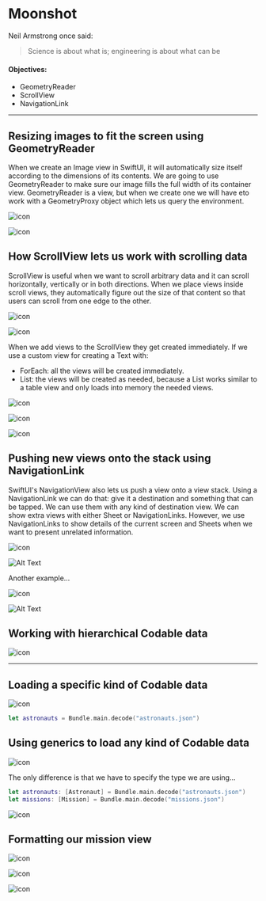 # Moonshot

Neil Armstrong once said: 

> Science is about what is; engineering is about what can be

#### Objectives:

- GeometryReader
- ScrollView
- NavigationLink

---

## Resizing images to fit the screen using GeometryReader

When we create an Image view in SwiftUI, it will automatically size itself according to the dimensions of its contents. We are going to use GeometryReader to make sure our image fills the full width of its container view. GeometryReader is a view, but when we create one we will have eto work with a GeometryProxy object which lets us query the environment. 

![icon](images/GeometryReader.png)

![icon](images/GeometryReader-simulator.png)

## How ScrollView lets us work with scrolling data

ScrollView is useful when we want to scroll arbitrary data and it can scroll horizontally, vertically or in both directions. When we place views inside scroll views, they automatically figure out the size of that content so that users can scroll from one edge to the other. 

![icon](images/ScrollView-basic.png)

![icon](images/ScrollView-basic-simulator.png)

When we add views to the ScrollView they get created immediately. If we use a custom view for creating a Text with:

- ForEach: all the views will be created immediately.
- List: the views will be created as needed, because a List works similar to a table view and only loads into memory the needed views. 

![icon](images/CustomText.png)

![icon](images/ScrollView-List.png)

![icon](images/ScrollView-List-simulator.png)

## Pushing new views onto the stack using NavigationLink

SwiftUI's NavigationView also lets us push a view onto a view stack. Using a NavigationLink we can do that: give it a destination and something that can be tapped. We can use them with any kind of destination view. We can show extra views with either Sheet or NavigationLinks. However, we use NavigationLinks to show details of the current screen and Sheets when we want to present unrelated information. 

![icon](images/NavigationLink.png)



![Alt Text](images/NavigationLink-simulator.gif)



Another example...

![icon](images/NavigationLink-Rows.png)

![Alt Text](images/NavigationLink-Rows-simulator.gif)



## Working with hierarchical Codable data

![icon](images/HierarchicalCodable.png)

---

## Loading a specific kind of Codable data

![icon](images/ExtensionBundle.png)

```swift
let astronauts = Bundle.main.decode("astronauts.json")
```

## Using generics to load any kind of Codable data

![icon](images/ExtensionBundleGenerics.png)

The only difference is that we have to specify the type we are using...

```swift
let astronauts: [Astronaut] = Bundle.main.decode("astronauts.json")
let missions: [Mission] = Bundle.main.decode("missions.json")
```

![icon](images/MissionStruct.png)

## Formatting our mission view

![icon](images/FormattedView.png)

![icon](images/DateFormatter.png)

![icon](images/MissionStructFormatted.png)



